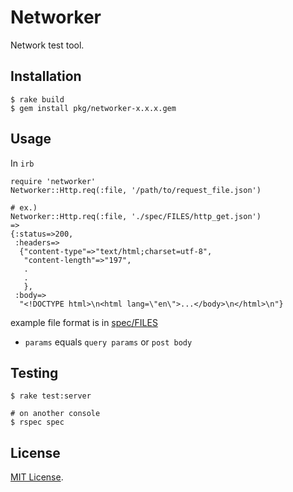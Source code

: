 # Networker

Network test tool.

## Installation

```shell
$ rake build
$ gem install pkg/networker-x.x.x.gem
```

## Usage

In `irb`

```
require 'networker'
Networker::Http.req(:file, '/path/to/request_file.json')

# ex.)
Networker::Http.req(:file, './spec/FILES/http_get.json')
=>
{:status=>200,
 :headers=>
  {"content-type"=>"text/html;charset=utf-8",
   "content-length"=>"197",
   .
   .
   },
 :body=>
  "<!DOCTYPE html>\n<html lang=\"en\">...</body>\n</html>\n"}
```

example file format is in [spec/FILES](./spec/FILES)

* `params` equals `query params` or `post body`

## Testing

```shell
$ rake test:server

# on another console
$ rspec spec
```

## License

[MIT License](https://opensource.org/licenses/MIT).
